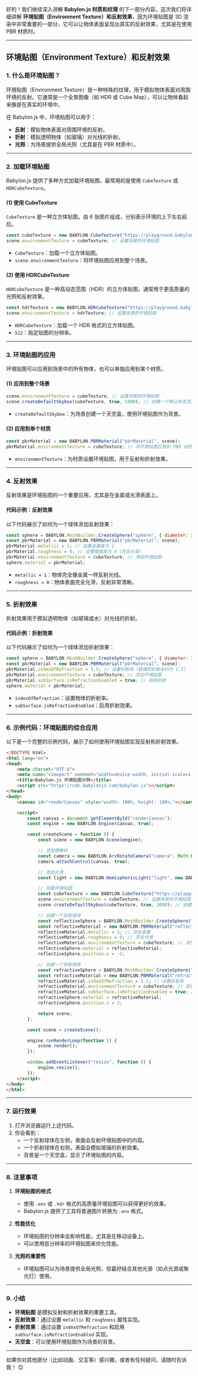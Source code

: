 好的！我们继续深入讲解 **Babylon.js 材质和纹理** 的下一部分内容。这次我们将详细讲解 **环境贴图（Environment Texture）和反射效果**，因为环境贴图是 3D 渲染中非常重要的一部分，它可以让物体表面呈现出真实的反射效果，尤其是在使用 PBR 材质时。

---

## **环境贴图（Environment Texture）和反射效果**

### **1. 什么是环境贴图？**
环境贴图（Environment Texture）是一种特殊的纹理，用于模拟物体表面对周围环境的反射。它通常是一个全景图像（如 HDR 或 Cube Map），可以让物体看起来像是在真实的环境中。

在 Babylon.js 中，环境贴图可以用于：
- **反射**：模拟物体表面对周围环境的反射。
- **折射**：模拟透明物体（如玻璃）对光线的折射。
- **光照**：为场景提供全局光照（尤其是在 PBR 材质中）。

---

### **2. 加载环境贴图**
Babylon.js 提供了多种方式加载环境贴图，最常用的是使用 `CubeTexture` 或 `HDRCubeTexture`。

#### **(1) 使用 CubeTexture**
`CubeTexture` 是一种立方体贴图，由 6 张图片组成，分别表示环境的上下左右前后。

```javascript
const cubeTexture = new BABYLON.CubeTexture("https://playground.babylonjs.com/textures/environment.env", scene);
scene.environmentTexture = cubeTexture; // 设置场景的环境贴图
```

- `CubeTexture`：加载一个立方体贴图。
- `scene.environmentTexture`：将环境贴图应用到整个场景。

#### **(2) 使用 HDRCubeTexture**
`HDRCubeTexture` 是一种高动态范围（HDR）的立方体贴图，通常用于更高质量的光照和反射效果。

```javascript
const hdrTexture = new BABYLON.HDRCubeTexture("https://playground.babylonjs.com/textures/environment.hdr", scene, 512);
scene.environmentTexture = hdrTexture; // 设置场景的环境贴图
```

- `HDRCubeTexture`：加载一个 HDR 格式的立方体贴图。
- `512`：指定贴图的分辨率。

---

### **3. 环境贴图的应用**
环境贴图可以应用到场景中的所有物体，也可以单独应用到某个材质。

#### **(1) 应用到整个场景**
```javascript
scene.environmentTexture = cubeTexture; // 设置场景的环境贴图
scene.createDefaultSkybox(cubeTexture, true, 1000); // 创建一个默认的天空盒
```

- `createDefaultSkybox`：为场景创建一个天空盒，使用环境贴图作为背景。

#### **(2) 应用到单个材质**
```javascript
const pbrMaterial = new BABYLON.PBRMaterial("pbrMaterial", scene);
pbrMaterial.environmentTexture = cubeTexture; // 将环境贴图应用到 PBR 材质
```

- `environmentTexture`：为材质设置环境贴图，用于反射和折射效果。

---

### **4. 反射效果**
反射效果是环境贴图的一个重要应用，尤其是在金属或光滑表面上。

#### **代码示例：反射效果**
以下代码展示了如何为一个球体添加反射效果：

```javascript
const sphere = BABYLON.MeshBuilder.CreateSphere("sphere", { diameter: 2 }, scene);
const pbrMaterial = new BABYLON.PBRMaterial("pbrMaterial", scene);
pbrMaterial.metallic = 1; // 设置金属度为 1
pbrMaterial.roughness = 0; // 设置粗糙度为 0（完全光滑）
pbrMaterial.environmentTexture = cubeTexture; // 添加环境贴图
sphere.material = pbrMaterial;
```

- `metallic = 1`：物体完全像金属一样反射光线。
- `roughness = 0`：物体表面完全光滑，反射非常清晰。

---

### **5. 折射效果**
折射效果用于模拟透明物体（如玻璃或水）对光线的折射。

#### **代码示例：折射效果**
以下代码展示了如何为一个球体添加折射效果：

```javascript
const sphere = BABYLON.MeshBuilder.CreateSphere("sphere", { diameter: 2 }, scene);
const pbrMaterial = new BABYLON.PBRMaterial("pbrMaterial", scene);
pbrMaterial.indexOfRefraction = 1.5; // 设置折射率（玻璃的折射率约为 1.5）
pbrMaterial.environmentTexture = cubeTexture; // 添加环境贴图
pbrMaterial.subSurface.isRefractionEnabled = true; // 启用折射
sphere.material = pbrMaterial;
```

- `indexOfRefraction`：设置物体的折射率。
- `subSurface.isRefractionEnabled`：启用折射效果。

---

### **6. 示例代码：环境贴图的综合应用**
以下是一个完整的示例代码，展示了如何使用环境贴图实现反射和折射效果。

```html
<!DOCTYPE html>
<html lang="en">
<head>
    <meta charset="UTF-8">
    <meta name="viewport" content="width=device-width, initial-scale=1.0">
    <title>Babylon.js 环境贴图示例</title>
    <script src="https://cdn.babylonjs.com/babylon.js"></script>
</head>
<body>
    <canvas id="renderCanvas" style="width: 100%; height: 100%;"></canvas>

    <script>
        const canvas = document.getElementById("renderCanvas");
        const engine = new BABYLON.Engine(canvas, true);

        const createScene = function () {
            const scene = new BABYLON.Scene(engine);

            // 添加摄像机
            const camera = new BABYLON.ArcRotateCamera("camera", Math.PI / 2, Math.PI / 2, 10, BABYLON.Vector3.Zero(), scene);
            camera.attachControl(canvas, true);

            // 添加光源
            const light = new BABYLON.HemisphericLight("light", new BABYLON.Vector3(0, 1, 0), scene);

            // 加载环境贴图
            const cubeTexture = new BABYLON.CubeTexture("https://playground.babylonjs.com/textures/environment.env", scene);
            scene.environmentTexture = cubeTexture; // 设置场景的环境贴图
            scene.createDefaultSkybox(cubeTexture, true, 1000); // 创建天空盒

            // 创建一个反射球体
            const reflectiveSphere = BABYLON.MeshBuilder.CreateSphere("reflectiveSphere", { diameter: 2 }, scene);
            const reflectiveMaterial = new BABYLON.PBRMaterial("reflectiveMaterial", scene);
            reflectiveMaterial.metallic = 1; // 完全金属
            reflectiveMaterial.roughness = 0; // 完全光滑
            reflectiveMaterial.environmentTexture = cubeTexture; // 添加环境贴图
            reflectiveSphere.material = reflectiveMaterial;
            reflectiveSphere.position.x = -2;

            // 创建一个折射球体
            const refractiveSphere = BABYLON.MeshBuilder.CreateSphere("refractiveSphere", { diameter: 2 }, scene);
            const refractiveMaterial = new BABYLON.PBRMaterial("refractiveMaterial", scene);
            refractiveMaterial.indexOfRefraction = 1.5; // 设置折射率
            refractiveMaterial.environmentTexture = cubeTexture; // 添加环境贴图
            refractiveMaterial.subSurface.isRefractionEnabled = true; // 启用折射
            refractiveSphere.material = refractiveMaterial;
            refractiveSphere.position.x = 2;

            return scene;
        };

        const scene = createScene();

        engine.runRenderLoop(function () {
            scene.render();
        });

        window.addEventListener("resize", function () {
            engine.resize();
        });
    </script>
</body>
</html>
```

---

### **7. 运行效果**
1. 打开浏览器运行上述代码。
2. 你会看到：
   - 一个反射球体在左侧，表面会反射环境贴图中的内容。
   - 一个折射球体在右侧，表面会模拟玻璃的折射效果。
   - 背景是一个天空盒，显示了环境贴图的内容。

---

### **8. 注意事项**
1. **环境贴图的格式**
   - 使用 `.env` 或 `.hdr` 格式的高质量环境贴图可以获得更好的效果。
   - Babylon.js 提供了工具将普通图片转换为 `.env` 格式。

2. **性能优化**
   - 环境贴图的分辨率会影响性能，尤其是在移动设备上。
   - 可以使用低分辨率的环境贴图来优化性能。

3. **光照的重要性**
   - 环境贴图可以为场景提供全局光照，但最好结合其他光源（如点光源或聚光灯）使用。

---

### **9. 小结**
- **环境贴图** 是模拟反射和折射效果的重要工具。
- **反射效果**：通过设置 `metallic` 和 `roughness` 属性实现。
- **折射效果**：通过设置 `indexOfRefraction` 和启用 `subSurface.isRefractionEnabled` 实现。
- **天空盒**：可以使用环境贴图作为场景的背景。

---

如果你对其他部分（比如动画、交互等）感兴趣，或者有任何疑问，请随时告诉我！ 😊
